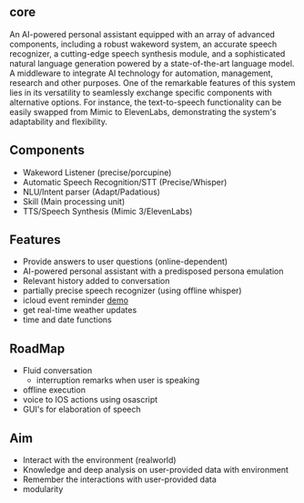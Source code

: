 ## core 

An AI-powered personal assistant equipped with an array of advanced components, including a robust wakeword system, an accurate speech recognizer, a cutting-edge speech synthesis module, and a sophisticated natural language generation powered by a state-of-the-art language model.
A middleware to integrate AI technology for automation, management, research and other purposes.
One of the remarkable features of this system lies in its versatility to seamlessly exchange specific components with alternative options. For instance, the text-to-speech functionality can be easily swapped from Mimic to ElevenLabs, demonstrating the system's adaptability and flexibility.


## Components

- Wakeword Listener (precise/porcupine)
- Automatic Speech Recognition/STT (Precise/Whisper)
- NLU/Intent parser (Adapt/Padatious)
- Skill (Main processing unit)
- TTS/Speech Synthesis (Mimic 3/ElevenLabs)

## Features
- Provide answers to user questions (online-dependent) 
- AI-powered personal assistant with a predisposed persona emulation
- Relevant history added to conversation
- partially precise speech recognizer (using offline whisper)
- icloud event reminder [demo](https://www.instagram.com/p/Cwa3Y0fMQh-/)
- get real-time weather updates
- time and date functions

## RoadMap
- Fluid conversation
    - interruption remarks when user is speaking
- offline execution
- voice to IOS actions using osascript
- GUI's for elaboration of speech

## Aim
- Interact with the environment (realworld)
- Knowledge and deep analysis on user-provided data with environment
- Remember the interactions with user-provided data 
- modularity
